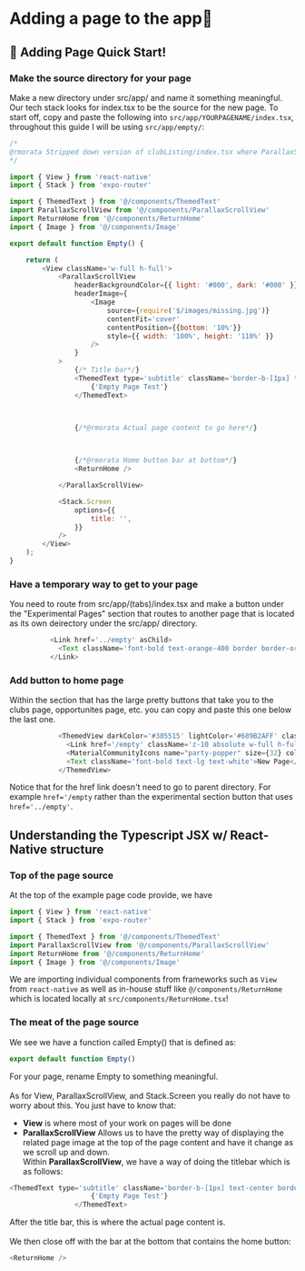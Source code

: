 [comment]: <> (@rmorata: This file is to detail adding a simple page to the app!)

# Adding a page to the app🎉

## 📝 Adding Page Quick Start!

### Make the source directory for your page
Make a new directory under src/app/ and name it something meaningful. Our tech stack looks for index.tsx to be the source for the new page.
To start off, copy and paste the following into ```src/app/YOURPAGENAME/index.tsx```, throughout this guide I will be using ```src/app/empty/```:
```javascript
/*
@rmorata Stripped down version of clubListing/index.tsx where ParallaxScrollView and Titlebar still present
*/

import { View } from 'react-native'
import { Stack } from 'expo-router'

import { ThemedText } from '@/components/ThemedText'
import ParallaxScrollView from '@/components/ParallaxScrollView'
import ReturnHome from '@/components/ReturnHome'
import { Image } from '@/components/Image'

export default function Empty() {

    return (
        <View className='w-full h-full'>
            <ParallaxScrollView
                headerBackgroundColor={{ light: '#000', dark: '#000' }}
                headerImage={
                    <Image
                        source={require('$/images/missing.jpg')}
                        contentFit='cover'
                        contentPosition={{bottom: '10%'}}
                        style={{ width: '100%', height: '110%' }}
                    />
                }
            >
                {/* Title bar*/}
                <ThemedText type='subtitle' className='border-b-[1px] text-center border-neutral-200 pb-2'>
                    {'Empty Page Test'}
                </ThemedText>



                {/*@rmorata Actual page content to go here*/}


                
                {/*@rmorata Home button bar at bottom*/}
                <ReturnHome />

            </ParallaxScrollView>

            <Stack.Screen
                options={{
                    title: '',
                }}
            />
        </View>
    );
}
```

### Have a temporary way to get to your page
You need to route from src/app/(tabs)/index.tsx and make a button under the "Experimental Pages" section that routes to another page that is located as its own deirectory under the src/app/ directory.
```javascript
          <Link href='../empty' asChild>
            <Text className='font-bold text-orange-400 border border-orange-400 p-2'>New empty page</Text>
          </Link>
```

### Add button to home page
Within the section that has the large pretty buttons that take you to the clubs page, opportunites page, etc. you can copy and paste this one below the last one.
```javascript
            <ThemedView darkColor='#385515' lightColor='#689B2AFF' className='flex justify-center items-center gap-1 w-[49%] h-28 p-2 rounded-2xl'>
              <Link href='/empty' className='z-10 absolute w-full h-full' /> 
              <MaterialCommunityIcons name="party-popper" size={32} color="#FFF" />
              <Text className='font-bold text-lg text-white'>New Page</Text>
            </ThemedView>
```
Notice that for the href link doesn't need to go to parent directory. For example ```href='/empty``` rather than the experimental section button that uses ```href='../empty'```.

## Understanding the Typescript JSX w/ React-Native structure

### Top of the page source
At the top of the example page code provide, we have
```javascript
import { View } from 'react-native'
import { Stack } from 'expo-router'

import { ThemedText } from '@/components/ThemedText'
import ParallaxScrollView from '@/components/ParallaxScrollView'
import ReturnHome from '@/components/ReturnHome'
import { Image } from '@/components/Image'
```
We are importing individual components from frameworks such as ```View``` from ```react-native``` as well as in-house stuff like ```@/components/ReturnHome``` which is located locally at ```src/components/ReturnHome.tsx```!

### The meat of the page source

We see we have a function called Empty() that is defined as:
```javascript
export default function Empty()
```
For your page, rename Empty to something meaningful.
\
\
As for View, ParallaxScrollView, and Stack.Screen you really do not have to worry about this. You just have to know that:
- **View** is where most of your work on pages will be done
- **ParallaxScrollView** Allows us to have the pretty way of displaying the related page image at the top of the page content and have it change as we scroll up and down.
\
Within **ParallaxScrollView**, we have a way of doing the titlebar which is as follows:
```javascript
<ThemedText type='subtitle' className='border-b-[1px] text-center border-neutral-200 pb-2'>
                    {'Empty Page Test'}
                </ThemedText>
```
After the title bar, this is where the actual page content is.
\
\
We then close off with the bar at the bottom that contains the home button:
```javascript
<ReturnHome />
```

